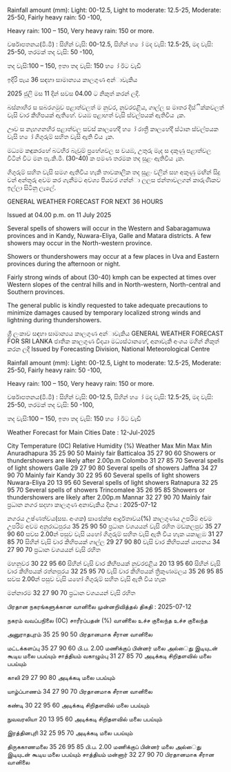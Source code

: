 Rainfall amount (mm): Light: 00-12.5, Light to moderate: 12.5-25, Moderate: 25-50, Fairly heavy rain: 50 -100,

Heavy rain: 100 – 150, Very heavy rain: 150 or more.

වර්ෂාපතනය(මි.මී) : සිහින් වැසි: 00-12.5, සිහින් හ ෝ මද වැසි: 12.5-25, මද වැසි: 25-50, තරමක් තද වැසි: 50 -100,

තද වැසි:100 – 150, ඉතා තද වැසි: 150 හ ෝ ඊට වැඩි

ඉදිරි පැය 36 සඳහා සාමාන්‍යය කාලගුණ අන්‍ාවැකිය

2025 ජුලි මස 11 දින්‍ සවස 04.00 ට නිකුත් කරන්‍ ලදි.

බස්නාහිර ස සබරගමුව පළාත්වලත් ම නුවර, නුවරඑළිය, ගාල්ල ස මාතර දිස්ික්කවලත් වැසි වාර කිහිපයක් ඇතිහේ. වයඹ පළාහත් වැසි ස්වල්පයක් ඇතිවිය ැක.

ඌව ස නැහගනහිර පළාත්වල සවස් කාලහේදී හ ෝ රාත්‍රී කාලහේදී ස්ථාන ස්වල්පයක වැසි හ ෝ ගිගුරුම් සහිත වැසි ඇති විය ැක.

මධ්‍යම කඳුකරහේ බටහිර බැවුම් ප්‍රහේශවල ස වයඹ, උතුරු මැද ස දකුණු පළාත්වල විටින් විට මන පැ.කි.මී. (30-40) ක පමණ තරමක තද සුළං ඇතිවිය ැක.

ගිගුරුම් සහිත වැසි සමග ඇතිවිය හැකි තාවකාලික තද සුළං වලින් සහ අකුණු මඟින් සිදු වන්‍ අන්‍තුරු අවම කර ගැනීමට අවශ්‍ය පියවර ගන්න්‍ා ලලස ජන්‍තාවලගන් කාරුණිකව ඉල්ලා සිටිනු ලැලේ.

GENERAL WEATHER FORECAST FOR NEXT 36 HOURS

Issued at 04.00 p.m. on 11 July 2025

Several spells of showers will occur in the Western and Sabaragamuwa provinces and in Kandy, Nuwara-Eliya, Galle and Matara districts. A few showers may occur in the North-western province.

Showers or thundershowers may occur at a few places in Uva and Eastern provinces during the afternoon or night.

Fairly strong winds of about (30-40) kmph can be expected at times over Western slopes of the central hills and in North-western, North-central and Southern provinces.

The general public is kindly requested to take adequate precautions to minimize damages caused by temporary localized strong winds and lightning during thundershowers.

ශ්‍රී ලංකාව සඳහා සාමාන්‍යය කාලගුණ අන්‍ාවැකිය GENERAL WEATHER FORECAST FOR SRI LANKA ජාතික කාලගුණ විදයා මධ්‍යස්ථානහේ, අනාවැකි අංශය මගින් නිකුත් කරන ලදි Issued by Forecasting Division, National Meteorological Centre

Rainfall amount (mm): Light: 00-12.5, Light to moderate: 12.5-25, Moderate: 25-50, Fairly heavy rain: 50 -100,

Heavy rain: 100 – 150, Very heavy rain: 150 or more.

වර්ෂාපතනය(මි.මී) : සිහින් වැසි: 00-12.5, සිහින් හ ෝ මද වැසි: 12.5-25, මද වැසි: 25-50, තරමක් තද වැසි: 50 -100,

තද වැසි:100 – 150, ඉතා තද වැසි: 150 හ ෝ ඊට වැඩි

Weather Forecast for Main Cities Date : 12-Jul-2025

City Temperature (0C) Relative Humidity (%) Weather Max Min Max Min Anuradhapura 35 25 90 50 Mainly fair Batticaloa 35 27 90 60 Showers or thundershowers are likely after 2.00p.m Colombo 31 27 85 70 Several spells of light showers Galle 29 27 90 80 Several spells of showers Jaffna 34 27 90 70 Mainly fair Kandy 30 22 95 60 Several spells of light showers Nuwara-Eliya 20 13 95 60 Several spells of light showers Ratnapura 32 25 95 70 Several spells of showers Trincomalee 35 26 95 85 Showers or thundershowers are likely after 2.00p.m Mannar 32 27 90 70 Mainly fair ප්‍රධාන නගර සදහා කාලගුණ අනාවැකිය දිනය : 2025-07-12

නගරය උෂ්ණත්වය(සස. අංශක) සාසේක්ෂ ආර්ද්‍රතාවය(%) කාලගුණය උපරිම අවම උපරිම අවම අනුරාධපුරය 35 25 90 50 ප්‍රධාන වශයයන් වැසි රහිත මඩකලපුව 35 27 90 60 සවස 2.00න් පසුව වැසි යහෝ ගිගුරුම් සහිත වැසි ඇති විය හැක යකාළඹ 31 27 85 70 සිහින් වැසි වාර කිහිපයක් ගාල්ල 29 27 90 80 වැසි වාර කිහිපයක් යාපනය 34 27 90 70 ප්‍රධාන වශයයන් වැසි රහිත

මහනුවර 30 22 95 60 සිහින් වැසි වාර කිහිපයක් නුවරඑළිය 20 13 95 60 සිහින් වැසි වාර කිහිපයක් රත්නපුරය 32 25 95 70 වැසි වාර කිහිපයක් ත්‍රිකුණාමලය 35 26 95 85 සවස 2.00න් පසුව වැසි යහෝ ගිගුරුම් සහිත වැසි ඇති විය හැක

මන්නාරම 32 27 90 70 ප්‍රධාන වශයයන් වැසි රහිත

பிரதான நகரங்களுக்கான வானிலை முன்னறிவித்தல் திகதி : 2025-07-12

நகரம் வவப்பநிலை (0C) சாரீரப்பதன் (%) வானிலை உச்ச குலைந்த உச்ச குலைந்த

அனுராதபுரம் 35 25 90 50 பிரதானமாக சீரான வானிலை

மட்டக்களப்பு 35 27 90 60 பி.ப. 2.00 மணிக்குப் பின்னர் மலை அல்ைது இடியுடன் கூடிய மலை பபய்யும் சாத்தியம் வகாழும்பு 31 27 85 70 அடிக்கடி சிறிதளவில் மலை பபய்யும்

காலி 29 27 90 80 அடிக்கடி மலை பபய்யும்

யாழ்ப்பாணம் 34 27 90 70 பிரதானமாக சீரான வானிலை

கண்டி 30 22 95 60 அடிக்கடி சிறிதளவில் மலை பபய்யும்

நுவவரலியா 20 13 95 60 அடிக்கடி சிறிதளவில் மலை பபய்யும்

இரத்தினபுரி 32 25 95 70 அடிக்கடி மலை பபய்யும்

திருககாணமலை 35 26 95 85 பி.ப. 2.00 மணிக்குப் பின்னர் மலை அல்ைது இடியுடன் கூடிய மலை பபய்யும் சாத்தியம் மன்னார் 32 27 90 70 பிரதானமாக சீரான வானிலை